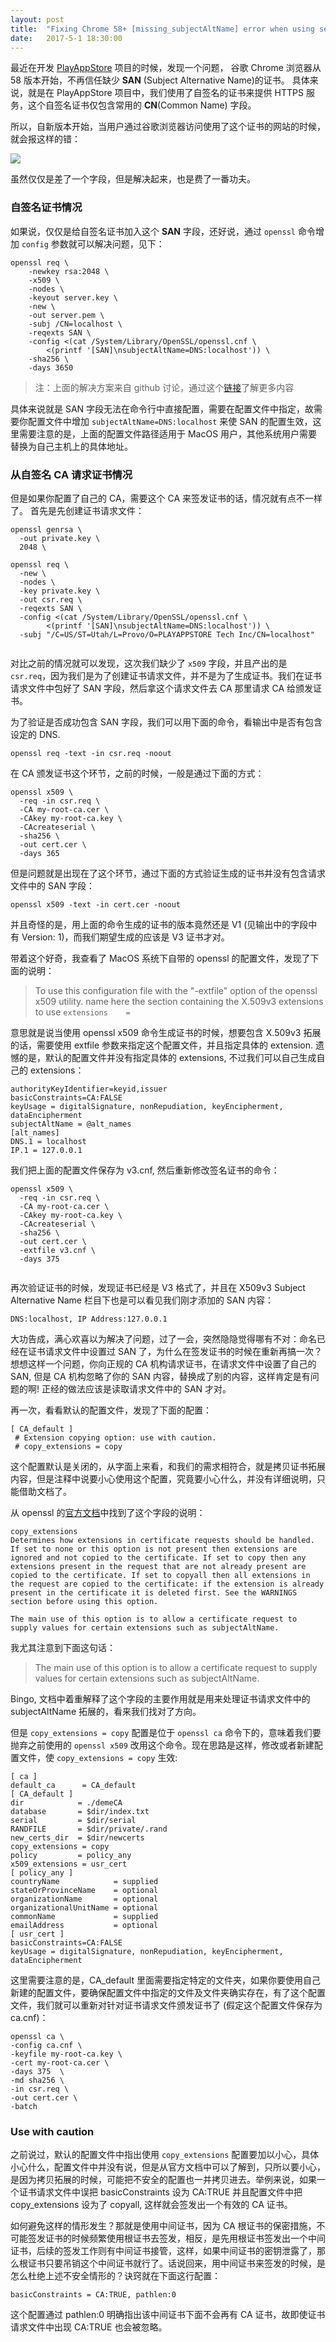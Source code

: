 ```yaml
---
layout: post
title:  "Fixing Chrome 58+ [missing_subjectAltName] error when using self signed certificates"
date:   2017-5-1 18:30:00
---
```



最近在开发 [PlayAppStore](https://github.com/playappstore/PlayAppStore) 项目的时候，发现一个问题， 谷歌 Chrome 浏览器从 58 版本开始，不再信任缺少 **SAN** (Subject Alternative Name)的证书。<!-- more --> 具体来说，就是在 PlayAppStore 项目中，我们使用了自签名的证书来提供 HTTPS 服务，这个自签名证书仅包含常用的 **CN**(Common Name) 字段。

所以，自新版本开始，当用户通过谷歌浏览器访问使用了这个证书的网站的时候，就会报这样的错：

![](https://photo-coder.b0.upaiyun.com/img/missing_subjectAltName01.png)

虽然仅仅是差了一个字段，但是解决起来，也是费了一番功夫。

### 自签名证书情况

如果说，仅仅是给自签名证书加入这个 **SAN** 字段，还好说，通过 `openssl` 命令增加 `config` 参数就可以解决问题，见下： 

```
openssl req \
    -newkey rsa:2048 \
    -x509 \
    -nodes \
    -keyout server.key \
    -new \
    -out server.pem \
    -subj /CN=localhost \
    -reqexts SAN \
    -config <(cat /System/Library/OpenSSL/openssl.cnf \
        <(printf '[SAN]\nsubjectAltName=DNS:localhost')) \
    -sha256 \
    -days 3650
```

> 注：上面的解决方案来自 github 讨论，通过这个[链接](https://github.com/webpack/webpack-dev-server/issues/854)了解更多内容

具体来说就是 SAN 字段无法在命令行中直接配置，需要在配置文件中指定，故需要你配置文件中增加 `subjectAltName=DNS:localhost` 来使 SAN 的配置生效，这里需要注意的是，上面的配置文件路径适用于 MacOS 用户，其他系统用户需要替换为自己主机上的具体地址。

### 从自签名 CA 请求证书情况

但是如果你配置了自己的 CA，需要这个 CA 来签发证书的话，情况就有点不一样了。
首先是先创建证书请求文件：

```
openssl genrsa \
  -out private.key \
  2048 \
  
openssl req \
  -new \
  -nodes \
  -key private.key \
  -out csr.req \
  -reqexts SAN \
  -config <(cat /System/Library/OpenSSL/openssl.cnf \
        <(printf '[SAN]\nsubjectAltName=DNS:localhost')) \
  -subj "/C=US/ST=Utah/L=Provo/O=PLAYAPPSTORE Tech Inc/CN=localhost" 
  
```

对比之前的情况就可以发现，这次我们缺少了 `x509` 字段，并且产出的是 	`csr.req`，因为我们是为了创建证书请求文件，并不是为了生成证书。我们在证书请求文件中包好了 SAN 字段，然后拿这个请求文件去 CA 那里请求 CA 给颁发证书。

为了验证是否成功包含 SAN 字段，我们可以用下面的命令，看输出中是否有包含设定的 DNS.

```
openssl req -text -in csr.req -noout
```

在 CA 颁发证书这个环节，之前的时候，一般是通过下面的方式：

```
openssl x509 \
  -req -in csr.req \
  -CA my-root-ca.cer \
  -CAkey my-root-ca.key \
  -CAcreateserial \
  -sha256 \
  -out cert.cer \
  -days 365
```

但是问题就是出现在了这个环节，通过下面的方式验证生成的证书并没有包含请求文件中的 SAN 字段：

```
openssl x509 -text -in cert.cer -noout
```
并且奇怪的是，用上面的命令生成的证书的版本竟然还是 V1 (见输出中的字段中有 Version: 1)，而我们期望生成的应该是 V3 证书才对。

带着这个好奇，我查看了 MacOS 系统下自带的 openssl 的配置文件，发现了下面的说明：

> To use this configuration file with the "-extfile" option of the
 openssl x509 utility.  name here the section containing the X.509v3 extensions to use `extensions    =`

意思就是说当使用 openssl x509 命令生成证书的时候，想要包含 X.509v3 拓展的话，需要使用 extfile 参数来指定这个配置文件，并且指定具体的 extension. 遗憾的是，默认的配置文件并没有指定具体的 extensions, 不过我们可以自己生成自己的 extensions：



```
authorityKeyIdentifier=keyid,issuer
basicConstraints=CA:FALSE
keyUsage = digitalSignature, nonRepudiation, keyEncipherment, dataEncipherment
subjectAltName = @alt_names
[alt_names]
DNS.1 = localhost
IP.1 = 127.0.0.1

```

我们把上面的配置文件保存为 v3.cnf, 然后重新修改签名证书的命令：

```
openssl x509 \
  -req -in csr.req \
  -CA my-root-ca.cer \
  -CAkey my-root-ca.key \
  -CAcreateserial \
  -sha256 \
  -out cert.cer \
  -extfile v3.cnf \
  -days 375
  
```

再次验证证书的时候，发现证书已经是 V3 格式了，并且在 X509v3 Subject Alternative Name 栏目下也是可以看见我们刚才添加的 SAN 内容：

```
DNS:localhost, IP Address:127.0.0.1
```



大功告成，满心欢喜以为解决了问题，过了一会，突然隐隐觉得哪有不对：命名已经在证书请求文件中设置过 SAN 了，为什么在签发证书的时候在重新再搞一次？想想这样一个问题，你向正规的 CA 机构请求证书，在请求文件中设置了自己的 SAN, 但是 CA 机构忽略了你的 SAN 内容，替换成了别的内容，这样肯定是有问题的啊! 正经的做法应该是读取请求文件中的 SAN 才对。

再一次，看看默认的配置文件，发现了下面的配置：

```
[ CA_default ]
 # Extension copying option: use with caution.
 # copy_extensions = copy
```

这个配置默认是关闭的，从字面上来看，和我们的需求相符合，就是拷贝证书拓展内容，但是注释中说要小心使用这个配置，究竟要小心什么，并没有详细说明，只能借助文档了。

从 openssl 的[官方文档](https://www.openssl.org/docs/manmaster/man1/ca.html)中找到了这个字段的说明：

```
copy_extensions
Determines how extensions in certificate requests should be handled. If set to none or this option is not present then extensions are ignored and not copied to the certificate. If set to copy then any extensions present in the request that are not already present are copied to the certificate. If set to copyall then all extensions in the request are copied to the certificate: if the extension is already present in the certificate it is deleted first. See the WARNINGS section before using this option.

The main use of this option is to allow a certificate request to supply values for certain extensions such as subjectAltName.
```

我尤其注意到下面这句话：

> The main use of this option is to allow a certificate request to supply values for certain extensions such as subjectAltName.

Bingo, 文档中着重解释了这个字段的主要作用就是用来处理证书请求文件中的 subjectAltName 拓展的，看来我们找对了方向。

但是 `copy_extensions = copy` 配置是位于 `openssl ca` 命令下的，意味着我们要抛弃之前使用的 `openssl x509` 改用这个命令。现在思路是这样，修改或者新建配置文件，使 `copy_extensions = copy` 生效:

```
[ ca ]
default_ca      = CA_default
[ CA_default ]
dir            = ./demeCA
database       = $dir/index.txt
serial         = $dir/serial
RANDFILE       = $dir/private/.rand
new_certs_dir  = $dir/newcerts
copy_extensions = copy
policy         = policy_any
x509_extensions = usr_cert
[ policy_any ]
countryName            = supplied
stateOrProvinceName    = optional
organizationName       = optional
organizationalUnitName = optional
commonName             = supplied
emailAddress           = optional
[ usr_cert ]
basicConstraints=CA:FALSE
keyUsage = digitalSignature, nonRepudiation, keyEncipherment, dataEncipherment

```

这里需要注意的是，CA_default 里面需要指定特定的文件夹，如果你要使用自己新建的配置文件，要确保配置文件中指定的文件及文件夹确实存在，有了这个配置文件，我们就可以重新对针对证书请求文件颁发证书了 (假定这个配置文件保存为 ca.cnf)：

```
openssl ca \
-config ca.cnf \
-keyfile my-root-ca.key \
-cert my-root-ca.cer \
-days 375  \
-md sha256 \
-in csr.req \
-out cert.cer \
-batch 
```

### Use with caution

之前说过，默认的配置文件中指出使用 `copy_extensions` 配置要加以小心，具体小心什么，配置文件中并没有说，但是从官方文档中可以了解到，只所以要小心，是因为拷贝拓展的时候，可能把不安全的配置也一并拷贝进去。举例来说，如果一个证书请求文件中误把 basicConstraints 设为 CA:TRUE 并且配置文件中把 copy_extensions 设为了 copyall, 这样就会签发出一个有效的 CA 证书。

如何避免这样的情形发生？那就是使用中间证书，因为 CA 根证书的保密措施，不可能签发证书的时候频繁使用根证书去签发，相反，是先用根证书签发出一个中间证书，后续的签发工作则有中间证书接管，这样，如果中间证书的密钥泄露了，那么根证书只要吊销这个中间证书就行了。话说回来，用中间证书来签发的时候，是怎么杜绝上述不安全情形的？诀窍就在下面这行配置：

```
basicConstraints = CA:TRUE, pathlen:0
```

这个配置通过 pathlen:0 明确指出该中间证书下面不会再有 CA 证书，故即使证书请求文件中出现 CA:TRUE 也会被忽略。



